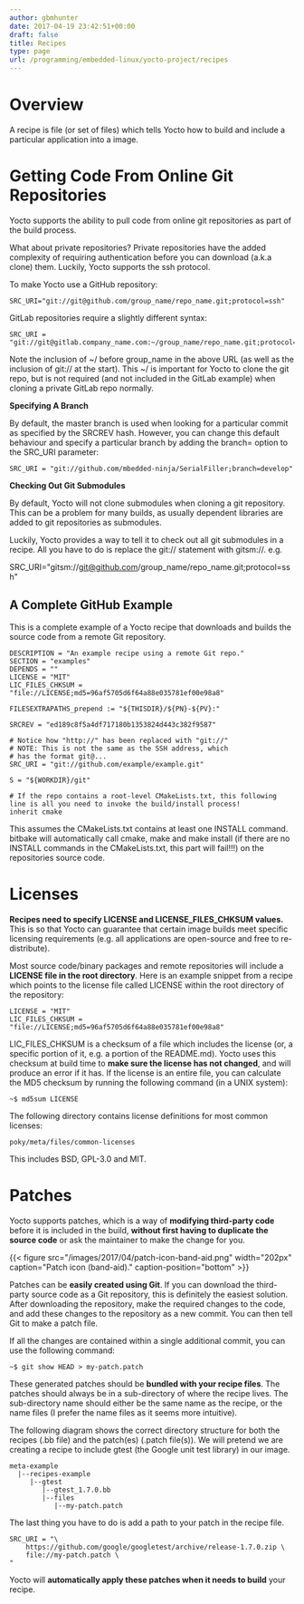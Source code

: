 ```yaml
---
author: gbmhunter
date: 2017-04-19 23:42:51+00:00
draft: false
title: Recipes
type: page
url: /programming/embedded-linux/yocto-project/recipes
---
```


# Overview




A recipe is file (or set of files) which tells Yocto how to build and include a particular application into a image.




# Getting Code From Online Git Repositories




Yocto supports the ability to pull code from online git repositories as part of the build process.




What about private repositories? Private repositories have the added complexity of requiring authentication before you can download (a.k.a clone) them. Luckily, Yocto supports the ssh protocol.




To make Yocto use a GitHub repository:



    
    SRC_URI="git://git@github.com/group_name/repo_name.git;protocol=ssh"




GitLab repositories require a slightly different syntax:



    
    SRC_URI = "git://git@gitlab.company_name.com:~/group_name/repo_name.git;protocol=ssh"




Note the inclusion of ~/ before group_name in the above URL (as well as the inclusion of git:// at the start). This ~/ is important for Yocto to clone the git repo, but is not required (and not included in the GitLab example) when cloning a private GitLab repo normally.




**Specifying A Branch**




By default, the master branch is used when looking for a particular commit as specified by the SRCREV hash. However, you can change this default behaviour and specify a particular branch by adding the branch=<branch-name> option to the SRC_URI parameter:



    
    SRC_URI = "git://github.com/mbedded-ninja/SerialFiller;branch=develop"




**Checking Out Git Submodules**




By default, Yocto will not clone submodules when cloning a git repository. This can be a problem for many builds, as usually dependent libraries are added to git repositories as submodules.




Luckily, Yocto provides a way to tell it to check out all git submodules in a recipe. All you have to do is replace the git:// statement with gitsm://. e.g.




SRC_URI="gitsm://git@github.com/group_name/repo_name.git;protocol=ssh"




## A Complete GitHub Example




This is a complete example of a Yocto recipe that downloads and builds the source code from a remote Git repository.



    
    DESCRIPTION = "An example recipe using a remote Git repo."
    SECTION = "examples"
    DEPENDS = ""
    LICENSE = "MIT"
    LIC_FILES_CHKSUM = "file://LICENSE;md5=96af5705d6f64a88e035781ef00e98a8"
    
    FILESEXTRAPATHS_prepend := "${THISDIR}/${PN}-${PV}:"
    
    SRCREV = "ed189c8f5a4df717180b1353824d443c382f9587"
    
    # Notice how "http://" has been replaced with "git://"
    # NOTE: This is not the same as the SSH address, which
    # has the format git@...
    SRC_URI = "git://github.com/example/example.git"
    
    S = "${WORKDIR}/git"
    
    # If the repo contains a root-level CMakeLists.txt, this following line is all you need to invoke the build/install process!
    inherit cmake




This assumes the CMakeLists.txt contains at least one INSTALL command. bitbake will automatically call cmake, make and make install (if there are no INSTALL commands in the CMakeLists.txt, this part will fail!!!) on the repositories source code.




# Licenses




**Recipes need to specify LICENSE and LICENSE_FILES_CHKSUM values.** This is so that Yocto can guarantee that certain image builds meet specific licensing requirements (e.g. all applications are open-source and free to re-distribute).




Most source code/binary packages and remote repositories will include a **LICENSE file in the root directory**. Here is an example snippet from a recipe which points to the license file called LICENSE within the root directory of the repository:



    
    LICENSE = "MIT"
    LIC_FILES_CHKSUM = "file://LICENSE;md5=96af5705d6f64a88e035781ef00e98a8"




LIC_FILES_CHKSUM is a checksum of a file  which includes the license (or, a specific portion of it, e.g. a portion of the README.md). Yocto uses this checksum at build time to **make sure the license has not changed**, and will produce an error if it has. If the license is an entire file, you can calculate the MD5 checksum by running the following command (in a UNIX system):



    
    ~$ md5sum LICENSE




The following directory contains license definitions for most common licenses:



    
    poky/meta/files/common-licenses




This includes BSD, GPL-3.0 and MIT.




# Patches




Yocto supports patches, which is a way of **modifying third-party code** before it is included in the build, **without first having to duplicate the source code** or ask the maintainer to make the change for you.



{{< figure src="/images/2017/04/patch-icon-band-aid.png" width="202px" caption="Patch icon (band-aid)." caption-position="bottom" >}}



Patches can be **easily created using Git**. If you can download the third-party source code as a Git repository, this is definitely the easiest solution. After downloading the repository, make the required changes to the code, and add these changes to the repository as a new commit. You can then tell Git to make a patch file.




If all the changes are contained within a single additional commit, you can use the following command:



    
    ~$ git show HEAD > my-patch.patch




These generated patches should be **bundled with your recipe files**. The patches should always be in a sub-directory of where the recipe lives. The sub-directory name should either be the same name as the recipe, or the name files (I prefer the name files as it seems more intuitive).




The following diagram shows the correct directory structure for both the recipes (.bb file) and the patch(es) (.patch file(s)). We will pretend we are creating a recipe to include gtest (the Google unit test library) in our image.



    
    meta-example
      |--recipes-example
         |--gtest
            |--gtest_1.7.0.bb
            |--files
               |--my-patch.patch




The last thing you have to do is add a path to your patch in the recipe file.



    
    SRC_URI = "\
        https://github.com/google/googletest/archive/release-1.7.0.zip \
        file://my-patch.patch \
    "




Yocto will **automatically apply these patches when it needs to build** your recipe.



